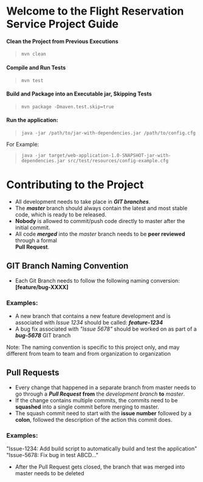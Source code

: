 
# Welcome to the Flight Reservation Service Project Guide

#### Clean the Project from Previous Executions
> `mvn clean`

#### Compile and Run Tests
>`mvn test`

#### Build and Package into an Executable jar, Skipping Tests
>`mvn package -Dmaven.test.skip=true`

#### Run the application:
>`java -jar /path/to/jar-with-dependencies.jar /path/to/config.cfg`

For Example:
> `java -jar target/web-application-1.0-SNAPSHOT-jar-with-dependencies.jar src/test/resources/config-example.cfg`

# Contributing to the Project

- All development needs to take place in _**GIT branches**_.
- The ***master*** branch should always contain the latest and most stable code, which is ready to be released.
- **Nobody** is allowed to commit/push code directly to master after the initial commit.
- All code ***merged*** into the *master* branch needs to be **peer reviewed** through a formal     
  **Pull Request**.

## GIT Branch Naming Convention

- Each Git Branch needs to follow the following naming conversion: **[feature/bug-XXXX]**
### Examples:
- A new branch that contains a new feature development and is associated with *Issue 1234* should be called: ***feature-1234***
- A bug fix associated with *"Issue 5678"* should be worked on as part of a ***bug-5678*** GIT branch


Note: The naming convention is specific to this project only, and may different from team to team and from organization to organization


## Pull Requests
- Every change that happened in a separate branch from master needs to go through a ***Pull Request*** **from** the *development branch* **to** *master*.
- If the change contains multiple commits, the commits need to be **squashed** into a single commit before merging to master.
- The squash commit need to start with the **issue number** followed by a **colon**, followed the description of the action this commit does.
### Examples:
"Issue-1234: Add build script to automatically build and test the application"
"Issue-5678: Fix bug in test ABCD..."

- After the Pull Request gets closed, the branch that was merged into master needs to be deleted
 
